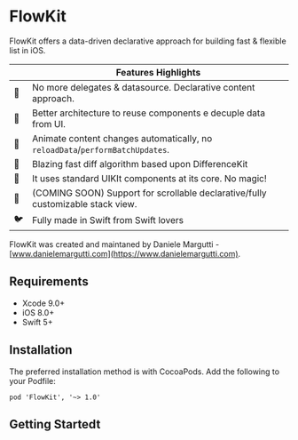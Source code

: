 # FlowKit

FlowKit offers a data-driven declarative approach for building fast & flexible list in iOS.

|  	| Features Highlights 	|
|---	|---------------------------------------------------------------------------------	|
| 🕺 	| No more delegates & datasource. Declarative content approach. 	|
| 🧩 	| Better architecture to reuse components e decuple data from UI. 	|
| 🌈 	| Animate content changes automatically, no `reloadData`/`performBatchUpdates`. 	|
| 🚀 	| Blazing fast diff algorithm based upon DifferenceKit 	|
| 🧬 	| It uses standard UIKIt components at its core. No magic! 	|
| 💎 	| (COMING SOON) Support for scrollable declarative/fully customizable stack view. 	|
| 🐦 	| Fully made in Swift from Swift lovers 	|

FlowKit was created and maintaned by Daniele Margutti - [www.danielemargutti.com](https://www.danielemargutti.com).

## Requirements

- Xcode 9.0+
- iOS 8.0+
- Swift 5+

## Installation

The preferred installation method is with CocoaPods. Add the following to your Podfile:

`pod 'FlowKit', '~> 1.0'`

## Getting Startedt